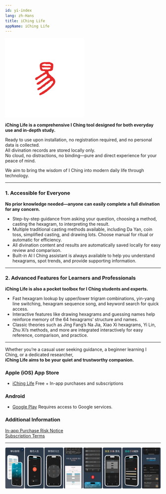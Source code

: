 ```yaml
---
id: yi-index
lang: zh-Hans
title: iChing Life
appName: iChing Life
---
```


![og](assets/icon-1.png)

**iChing Life is a comprehensive I Ching tool designed for both everyday use and in-depth study.**

Ready to use upon installation, no registration required, and no personal data is collected.  
All divination records are stored locally only.  
No cloud, no distractions, no binding—pure and direct experience for your peace of mind.

We aim to bring the wisdom of I Ching into modern daily life through technology.

---

### 1. Accessible for Everyone

**No prior knowledge needed—anyone can easily complete a full divination for any concern.**

* Step-by-step guidance from asking your question, choosing a method, casting the hexagram, to interpreting the result.
* Multiple traditional casting methods available, including Da Yan, coin toss, simplified casting, and drawing lots. Choose manual for ritual or automatic for efficiency.
* All divination content and results are automatically saved locally for easy review and comparison.
* Built-in AI I Ching assistant is always available to help you understand hexagrams, spot trends, and provide supporting information.

---

### 2. Advanced Features for Learners and Professionals

**iChing Life is also a pocket toolbox for I Ching students and experts.**

* Fast hexagram lookup by upper/lower trigram combinations, yin-yang line switching, hexagram sequence song, and keyword search for quick access.
* Interactive features like drawing hexagrams and guessing names help reinforce memory of the 64 hexagrams’ structure and names.
* Classic theories such as Jing Fang’s Na Jia, Xiao Xi hexagrams, Yi Lin, Zhu Xi’s methods, and more are integrated interactively for easy reference, comparison, and practice.

---

Whether you’re a casual user seeking guidance, a beginner learning I Ching, or a dedicated researcher,  
**iChing Life aims to be your quiet and trustworthy companion.**

### Apple (iOS) App Store

- [iChing Life](https://apps.apple.com/app/id1533516434) Free + In-app purchases and subscriptions

### Android

- [Google Play](https://play.google.com/store/apps/details?id=me.suhe.yi) Requires access to Google services.

### Additional Information

[In-app Purchase Risk Notice](/market/iap-precautions.md)  
[Subscription Terms](/market/terms_of_subscription.md)

--------

![appintro](/img/full-1.webp)